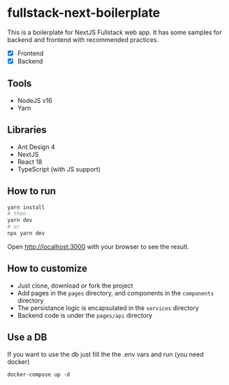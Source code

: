 # fullstack-next-boilerplate
This is a boilerplate for NextJS Fullstack web app. It has some samples for backend and frontend with recommended practices.

- [x] Frontend
- [x] Backend

## Tools
- NodeJS v16
- Yarn

## Libraries
- Ant Design 4
- NextJS
- React 18
- TypeScript (with JS support)

## How to run
```bash
yarn install
# then
yarn dev
# or
npx yarn dev
```

Open [http://localhost:3000](http://localhost:3000) with your browser to see the result.

## How to customize
- Just clone, download or fork the project
- Add pages in the `pages` directory, and components in the `components` directory
- The persistance logic is encapsulated in the `services` directory
- Backend code is under the `pages/api` directory

## Use a DB
If you want to use the db just fill the the .env vars and run (you need docker)
```
docker-compose up -d
```

